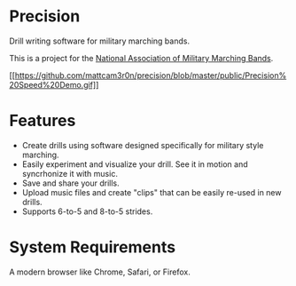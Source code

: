 # Precision
Drill writing software for military marching bands. 

This is a project for the [National Association of Military Marching Bands](HTTP://NAMMB.ORG).

[[https://github.com/mattcam3r0n/precision/blob/master/public/Precision%20Speed%20Demo.gif]]

# Features
* Create drills using software designed specifically for military style marching.
* Easily experiment and visualize your drill. See it in motion and syncrhonize it with music.
* Save and share your drills.
* Upload music files and create "clips" that can be easily re-used in new drills.
* Supports 6-to-5 and 8-to-5 strides.


# System Requirements
A modern browser like Chrome, Safari, or Firefox.

